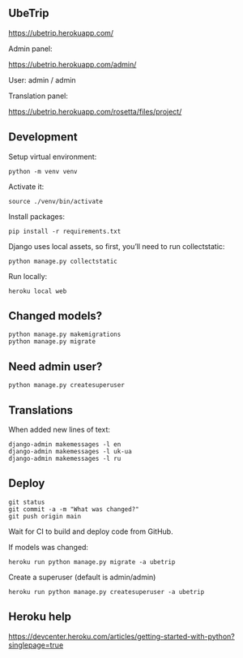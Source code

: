 UbeTrip
-------

https://ubetrip.herokuapp.com/

Admin panel:

https://ubetrip.herokuapp.com/admin/

User: admin / admin

Translation panel:

https://ubetrip.herokuapp.com/rosetta/files/project/

Development
-----------

Setup virtual environment:

    python -m venv venv

Activate it:

    source ./venv/bin/activate

Install packages:

    pip install -r requirements.txt

Django uses local assets, so first, you’ll need to run collectstatic:

    python manage.py collectstatic

Run locally:

    heroku local web


Changed models?
---------------

    python manage.py makemigrations
    python manage.py migrate

Need admin user?
----------------

    python manage.py createsuperuser


Translations
------------

When added new lines of text:

    django-admin makemessages -l en
    django-admin makemessages -l uk-ua
    django-admin makemessages -l ru


Deploy
------

    git status
    git commit -a -m "What was changed?"
    git push origin main

Wait for CI to build and deploy code from GitHub.

If models was changed:

    heroku run python manage.py migrate -a ubetrip

Create a superuser (default is admin/admin)

    heroku run python manage.py createsuperuser -a ubetrip

Heroku help
-----------

https://devcenter.heroku.com/articles/getting-started-with-python?singlepage=true
